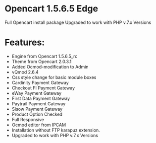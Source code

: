 # Opencart 1.5.6.5 Edge
Full Opencart install package
Upgraded to work with PHP v.7.x Versions

Features:
========

* Engine from Opencart 1.5.6.5_rc
* Theme from Opencart 2.0.3.1
* Added Ocmod-modification to Admin
* vQmod 2.6.4
* Css style change for basic module boxes
* Cardinity Payment Gateway
* Checkout FI Payment Gateway
* eWay Payment Gateway
* First Data Payment Gateway
* Paytrail Payment Gateway
* Sisow Payment Gateway
* Product Option Checked
* Full Responsive
* Ocmod editor from IPCAM
* Installation without FTP karapuz extension.
* Upgraded to work with PHP v.7.x Versions
